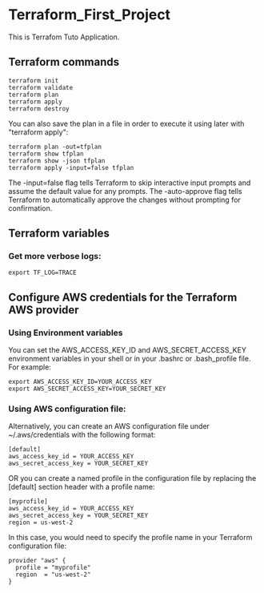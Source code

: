 # Terraform_First_Project

This is Terrafom Tuto Application.

## Terraform commands

```
terraform init
terraform validate
terraform plan
terraform apply
terraform destroy
```

You can also save the plan in a file in order to execute it using later with "terraform apply":

```
terraform plan -out=tfplan
terraform show tfplan
terraform show -json tfplan
terraform apply -input=false tfplan
```
The -input=false flag tells Terraform to skip interactive input prompts and assume the default value for any prompts. The -auto-approve flag tells Terraform to automatically approve the changes without prompting for confirmation.

## Terraform variables
### Get more verbose logs:
```
export TF_LOG=TRACE
```

## Configure AWS credentials for the Terraform AWS provider

### Using Environment variables
You can set the AWS_ACCESS_KEY_ID and AWS_SECRET_ACCESS_KEY environment variables in your shell or in your .bashrc or .bash_profile file. For example:

```
export AWS_ACCESS_KEY_ID=YOUR_ACCESS_KEY
export AWS_SECRET_ACCESS_KEY=YOUR_SECRET_KEY
```

### Using AWS configuration file:
Alternatively, you can create an AWS configuration file under ~/.aws/credentials  with the following format:

```
[default]
aws_access_key_id = YOUR_ACCESS_KEY
aws_secret_access_key = YOUR_SECRET_KEY
```
OR you can create a named profile in the configuration file by replacing the [default] section header with a profile name:

```
[myprofile]
aws_access_key_id = YOUR_ACCESS_KEY
aws_secret_access_key = YOUR_SECRET_KEY
region = us-west-2
```

In this case, you would need to specify the profile name in your Terraform configuration file:

```
provider "aws" {
  profile = "myprofile"
  region  = "us-west-2"
}
```
